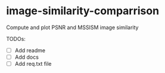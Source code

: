 # image-similarity-comparrison

Compute and plot PSNR and MSSISM image similarity 

TODOs:

- [ ] Add readme
- [ ] Add docs
- [ ] Add req.txt file

